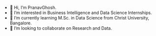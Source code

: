 - 👋 Hi, I’m PranavGhosh.
- 👀 I’m interested in Business Intelligence and Data Science Internships.
- 🌱 I’m currently learning M.Sc. in Data Science from Christ University, Bangalore.
- 💞️ I’m looking to collaborate on Research and Data.
<!---
PranavGhosh19/PranavGhosh19 is a ✨ special ✨ repository because its `README.md` (this file) appears on your GitHub profile.
You can click the Preview link to take a look at your changes.
--->
